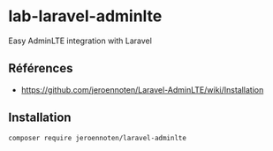 # lab-laravel-adminlte

Easy AdminLTE integration with Laravel

## Références 

- https://github.com/jeroennoten/Laravel-AdminLTE/wiki/Installation

## Installation 

````bash
composer require jeroennoten/laravel-adminlte
````